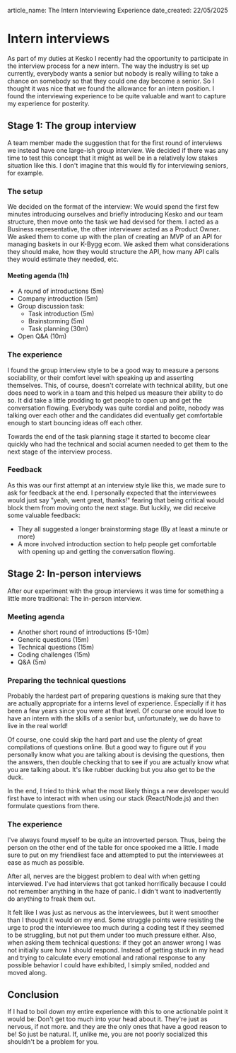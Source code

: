 article_name: The Intern Interviewing Experience
date_created: 22/05/2025

# Intern interviews

As part of my duties at Kesko I recently had the opportunity to participate in the interview process for a new intern. The way the industry is set up currently, everybody wants a senior but nobody is really willing to take a chance on somebody so that they could one day become a senior. So I thought it was nice that we found the allowance for an intern position. I found the interviewing experience to be quite valuable and want to capture my experience for posterity.

## Stage 1: The group interview

A team member made the suggestion that for the first round of interviews we instead have one large-ish group interview. We decided if there was any time to test this concept that it might as well be in a relatively low stakes situation like this. I don't imagine that this would fly for interviewing seniors, for example.

### The setup

We decided on the format of the interview: We would spend the first few minutes introducing ourselves and briefly introducing Kesko and our team structure, then move onto the task we had devised for them. I acted as a Business representative, the other interviewer acted as a Product Owner. We asked them to come up with the plan of creating an MVP of an API for managing baskets in our K-Bygg ecom. We asked them what considerations they should make, how they would structure the API, how many API calls they would estimate they needed, etc.

#### Meeting agenda (1h)

* A round of introductions (5m)
* Company introduction (5m)
* Group discussion task:
  * Task introduction (5m)
  * Brainstorming (5m)
  * Task planning (30m)
* Open Q&A (10m)

### The experience

I found the group interview style to be a good way to measure a persons sociability, or their comfort level with speaking up and asserting themselves. This, of course, doesn't correlate with technical ability, but one does need to work in a team and this helped us measure their ability to do so. It did take a little prodding to get people to open up and get the conversation flowing. Everybody was quite cordial and polite, nobody was talking over each other and the candidates did eventually get comfortable enough to start bouncing ideas off each other.

Towards the end of the task planning stage it started to become clear quickly who had the technical and social acumen needed to get them to the next stage of the interview process.

### Feedback

As this was our first attempt at an interview style like this, we made sure to ask for feedback at the end. I personally expected that the interviewees would just say "yeah, went great, thanks!" fearing that being critical would block them from moving onto the next stage. But luckily, we did receive some valuable feedback:

* They all suggested a longer brainstorming stage (By at least a minute or more)
* A more involved introduction section to help people get comfortable with opening up and getting the conversation flowing.

## Stage 2: In-person interviews

After our experiment with the group interviews it was time for something a little more traditional: The in-person interview.

### Meeting agenda

* Another short round of introductions (5-10m)
* Generic questions (15m)
* Technical questions (15m)
* Coding challenges (15m)
* Q&A (5m)

### Preparing the technical questions

Probably the hardest part of preparing questions is making sure that they are actually appropriate for a interns level of experience. Especially if it has been a few years since you were at that level. Of course one would love to have an intern with the skills of a senior but, unfortunately, we do have to live in the real world!

Of course, one could skip the hard part and use the plenty of great compilations of questions online. But a good way to figure out if you personally know what you are talking about is devising the questions, then the answers, then double checking that to see if you are actually know what you are talking about. It's like rubber ducking but you also get to be the duck.

In the end, I tried to think what the most likely things a new developer would first have to interact with when using our stack (React/Node.js) and then formulate questions from there.

### The experience

I've always found myself to be quite an introverted person. Thus, being the person on the other end of the table for once spooked me a little. I made sure to put on my friendliest face and attempted to put the interviewees at ease as much as possible.

After all, nerves are the biggest problem to deal with when getting interviewed. I've had interviews that got tanked horrifically because I could not remember anything in the haze of panic. I didn't want to inadvertently do anything to freak them out.

It felt like I was just as nervous as the interviewees, but it went smoother than I thought it would on my end. Some struggle points were resisting the urge to prod the interviewee too much during a coding test if they seemed to be struggling, but not put them under too much pressure either. Also, when asking them technical questions: if they got an answer wrong I was not initially sure how I should respond. Instead of getting stuck in my head and trying to calculate every emotional and rational response to any possible behavior I could have exhibited, I simply smiled, nodded and moved along.

## Conclusion

If I had to boil down my entire experience with this to one actionable point it would be: Don't get too much into your head about it. They're just as nervous, if not more. and they are the only ones that have a good reason to be! So just be natural. If, unlike me, you are not poorly socialized this shouldn't be a problem for you.
